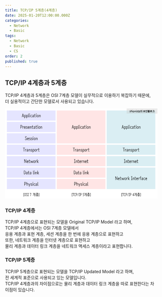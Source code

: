 ```yaml
---
title: TCP/IP 5계층(4계층)
date: 2025-01-20T12:00:00.000Z
categories:
  - Network
  - Basic
tags:
  - Network
  - Basic
  - CS
order: 2
published: true
---
```

## TCP/IP 4계층과 5계층

TCP/IP 4계층과 5계층은 OSI 7계층 모델이 실무적으로 이용하기 복잡하기 때문에,  
더 실용적이고 간단한 모델로서 사용되고 있습니다.

![Desktop View](/assets/img/Basic/TCP_IP_Layer.png)

### TCP/IP 4계층

TCP/IP 4계층으로 표현되는 모델을 Original TCP/IP Model 라고 하며,  
TCP/IP 4계층에서는 OSI 7계층 모델에서  
응용 계층과 표현 계층, 세션 계층을 한 번에 응용 계층으로 표현하고  
또한, 네트워크 계층을 인터넷 계층으로 표현하고  
물리 계층과 데이터 링크 계층을 네트워크 액세스 계층이라고 표현합니다.

### TCP/IP 5계층

TCP/IP 5계층으로 표현되는 모델을 TCP/IP Updated Model 라고 하며,  
전 세계적 표준으로 사용되고 있는 모델입니다.  
TCP/IP 4계층과의 차이점으로는 물리 계층과 데이터 링크 계층을 따로 표현한다는 차이점이 있습니다.
